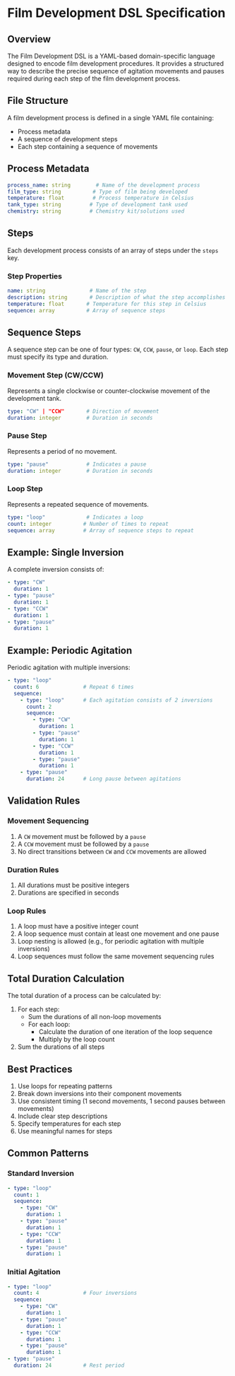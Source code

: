 # Film Development DSL Specification

## Overview
The Film Development DSL is a YAML-based domain-specific language designed to encode film development procedures. It provides a structured way to describe the precise sequence of agitation movements and pauses required during each step of the film development process.

## File Structure
A film development process is defined in a single YAML file containing:
- Process metadata
- A sequence of development steps
- Each step containing a sequence of movements

## Process Metadata
```yaml
process_name: string        # Name of the development process
film_type: string          # Type of film being developed
temperature: float         # Process temperature in Celsius
tank_type: string         # Type of development tank used
chemistry: string         # Chemistry kit/solutions used
```

## Steps
Each development process consists of an array of steps under the `steps` key.

### Step Properties
```yaml
name: string              # Name of the step
description: string       # Description of what the step accomplishes
temperature: float       # Temperature for this step in Celsius
sequence: array          # Array of sequence steps
```

## Sequence Steps
A sequence step can be one of four types: `CW`, `CCW`, `pause`, or `loop`. Each step must specify its type and duration.

### Movement Step (CW/CCW)
Represents a single clockwise or counter-clockwise movement of the development tank.
```yaml
type: "CW" | "CCW"       # Direction of movement
duration: integer        # Duration in seconds
```

### Pause Step
Represents a period of no movement.
```yaml
type: "pause"            # Indicates a pause
duration: integer        # Duration in seconds
```

### Loop Step
Represents a repeated sequence of movements.
```yaml
type: "loop"             # Indicates a loop
count: integer          # Number of times to repeat
sequence: array         # Array of sequence steps to repeat
```

## Example: Single Inversion
A complete inversion consists of:
```yaml
- type: "CW"
  duration: 1
- type: "pause"
  duration: 1
- type: "CCW"
  duration: 1
- type: "pause"
  duration: 1
```

## Example: Periodic Agitation
Periodic agitation with multiple inversions:
```yaml
- type: "loop"
  count: 6              # Repeat 6 times
  sequence:
    - type: "loop"      # Each agitation consists of 2 inversions
      count: 2
      sequence:
        - type: "CW"
          duration: 1
        - type: "pause"
          duration: 1
        - type: "CCW"
          duration: 1
        - type: "pause"
          duration: 1
    - type: "pause"
      duration: 24      # Long pause between agitations
```

## Validation Rules

### Movement Sequencing
1. A `CW` movement must be followed by a `pause`
2. A `CCW` movement must be followed by a `pause`
3. No direct transitions between `CW` and `CCW` movements are allowed

### Duration Rules
1. All durations must be positive integers
2. Durations are specified in seconds

### Loop Rules
1. A loop must have a positive integer count
2. A loop sequence must contain at least one movement and one pause
3. Loop nesting is allowed (e.g., for periodic agitation with multiple inversions)
4. Loop sequences must follow the same movement sequencing rules

## Total Duration Calculation
The total duration of a process can be calculated by:
1. For each step:
   - Sum the durations of all non-loop movements
   - For each loop:
     - Calculate the duration of one iteration of the loop sequence
     - Multiply by the loop count
2. Sum the durations of all steps

## Best Practices
1. Use loops for repeating patterns
2. Break down inversions into their component movements
3. Use consistent timing (1 second movements, 1 second pauses between movements)
4. Include clear step descriptions
5. Specify temperatures for each step
6. Use meaningful names for steps

## Common Patterns

### Standard Inversion
```yaml
- type: "loop"
  count: 1
  sequence:
    - type: "CW"
      duration: 1
    - type: "pause"
      duration: 1
    - type: "CCW"
      duration: 1
    - type: "pause"
      duration: 1
```

### Initial Agitation
```yaml
- type: "loop"
  count: 4              # Four inversions
  sequence:
    - type: "CW"
      duration: 1
    - type: "pause"
      duration: 1
    - type: "CCW"
      duration: 1
    - type: "pause"
      duration: 1
- type: "pause"
  duration: 24          # Rest period
```